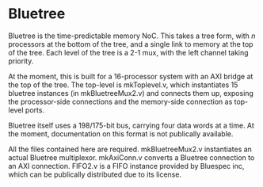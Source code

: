 Bluetree
========

Bluetree is the time-predictable memory NoC. This takes a tree form, with *n* processors at the bottom of the tree, and
a single link to memory at the top of the tree. Each level of the tree is a 2-1 mux, with the left channel taking priority.

At the moment, this is built for a 16-processor system with an AXI bridge at the top of the tree. The top-level is mkToplevel.v,
which instantiates 15 bluetree instances (in mkBluetreeMux2.v) and connects them up, exposing the processor-side connections
and the memory-side connection as top-level ports.

Bluetree itself uses a 198/175-bit bus, carrying four data words at a time. At the moment, documentation on this format is not
publically available.

All the files contained here are required. mkBluetreeMux2.v instantiates an actual Bluetree multiplexor. mkAxiConn.v
converts a Bluetree connection to an AXI connection. FIFO2.v is a FIFO instance provided by Bluespec inc, which can be
publically distributed due to its license.

